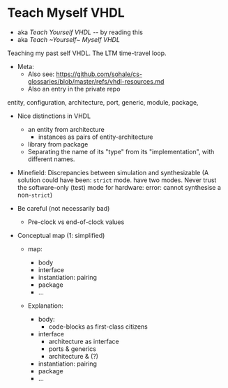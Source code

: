 # Teach Myself VHDL
* aka *Teach Yourself VHDL* -- by reading this
* aka *Teach ~Yourself~ Myself VHDL*

Teaching my past self VHDL. The LTM time-travel loop.

* Meta:
   * Also see: https://github.com/sohale/cs-glossaries/blob/master/refs/vhdl-resources.md
   * Also an entry in the private repo

entity, configuration, architecture, port, generic, module, package, 

* Nice distinctions in VHDL
   * an entity from architecture
      * instances as pairs of entity-architecture
   * library from package
   * Separating the name of its "type" from its "implementation", with different names.

* Minefield: Discrepancies between simulation and synthesizable
(A solution could have been: `strict` mode. have two modes. Never trust the software-only (test) mode for hardware: error: cannot synthesise a non-`strict`)

* Be careful (not necessarily bad)
   * Pre-clock vs end-of-clock values

* Conceptual map (1: simplified)
   * map:
      * body
      * interface
      * instantiation: pairing
      * package
      * ...


   * Explanation:
      * body:
         * code-blocks as first-class citizens
      * interface
         * architecture as interface
         * ports & generics
         * architecture & (?)
      * instantiation: pairing
      * package
      * ...
